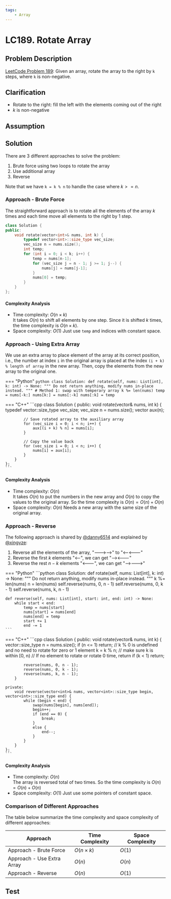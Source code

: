 ```yaml
---
tags:
    - Array
---
```


# LC189. Rotate Array
## Problem Description
[LeetCode Problem 189](https://leetcode.com/problems/rotate-array/): Given an array, rotate the array to the right by `k` steps, where `k` is non-negative.

## Clarification
- Rotate to the right: fill the left with the elements coming out of the right
- $k$ is non-negative

## Assumption

## Solution
There are 3 different approaches to solve the problem:

1. Brute force using two loops to  rotate the array
2. Use additional array
3. Reverse

Note that we have `k = k % n` to handle the case where $k >= n$. 

### Approach - Brute Force
The straightforward approach is to rotate all the elements of the array $k$ times and each time move all elements to the right by $1$ step.

```cpp
class Solution {
public:
    void rotate(vector<int>& nums, int k) {
        typedef vector<int>::size_type vec_size;
        vec_size n = nums.size();
        int temp; 
        for (int i = 0; i < k; i++) {
            temp = nums[n-1];
            for (vec_size j = n - 1; j >= 1; j--) {
                nums[j] = nums[j-1];
            }
            nums[0] = temp;
        }
    }
};
```

#### Complexity Analysis
* Time complexity: $O(n \times k)$    
	It takes $O(n)$ to shift all elements by one step. Since it is shifted $k$ times, the time complexity is $O(n \times k)$.
* Space complexity: $O(1)$
	Just use `temp` and indices with constant space.

### Approach - Using Extra Array
We use an extra array to place element of the array at its correct position, i.e., the number at index `i` in the original array is placed at the index `(i + k) % length of array` in the new array. Then, copy the elements from the new array to the original one. 

=== "Python"
    ```python
    class Solution:
    def rotate(self, nums: List[int], k: int) -> None:
        """
        Do not return anything, modify nums in-place instead.
        """
        # Method 1: swap with temperary array
        k %= len(nums)
        temp = nums[-k:]
        nums[k:] = nums[:-k]
        nums[:k] = temp
    ```

=== "C++"
    ```cpp
    class Solution {
    public:
        void rotate(vector<int>& nums, int k) {
            typedef vector<int>::size_type vec_size;
            vec_size n = nums.size();
            vector<int> aux(n);

            // Save rotated array to the auxiliary array
            for (vec_size i = 0; i < n; i++) {
                aux[(i + k) % n] = nums[i];
            }

            // Copy the value back
            for (vec_size i = 0; i < n; i++) {
                nums[i] = aux[i];
            }
        }
    };
    ```

#### Complexity Analysis
* Time complexity: $O(n)$  
	It takes $O(n)$ to put the numbers in the new array and $O(n)$ to copy the values to the original array. So the time complexity is $O(n) = O(n) + O(n)$ 
* Space complexity: $O(n)$
	Needs a new array with the same size of the original array.

### Approach - Reverse
The following approach is shared by [@danny6514](https://leetcode.com/problems/rotate-array/discuss/54250/Easy-to-read-Java-solution) and explained by [@xingyze](https://leetcode.com/problems/rotate-array/discuss/54250/Easy-to-read-Java-solution): 

1.  Reverse all the elements of the array, "--->-->" to "<--<---"
3. Reverse the first $k$ elements "<--", we can get "--><---"
4. Reverse the rest $n-k$ elements "<---", we can get "-->--->"

=== "Python"
    ```python
    class Solution:
    def rotate(self, nums: List[int], k: int) -> None:
        """
        Do not return anything, modify nums in-place instead.
        """
        k %= len(nums)
        n = len(nums)
        self.reverse(nums, 0, n - 1)
        self.reverse(nums, 0, k - 1)
        self.reverse(nums, k, n - 1)

    def reverse(self, nums: List[int], start: int, end: int) -> None:
        while start < end:
            temp = nums[start]
            nums[start] = nums[end]
            nums[end] = temp
            start += 1
            end -= 1
    ```

=== "C++"
    ```cpp
    class Solution {
    public:
        void rotate(vector<int>& nums, int k) {
            vector<int>::size_type n = nums.size();
            if (n <= 1) return; // k % 0 is undefined and no need to rotate for zero or 1 element
            k = k % n; // make sure k is within [0, n)
            // If no element to rotate or rotate 0 time, return
            if (k < 1) return;

            reverse(nums, 0, n - 1);
            reverse(nums, 0, k - 1);
            reverse(nums, k, n - 1);
        }

    private:
        void reverse(vector<int>& nums, vector<int>::size_type begin, vector<int>::size_type end) {
            while (begin < end) {
                swap(nums[begin], nums[end]);
                begin++;
                if (end == 0) {
                    break;
                }
                else {
                    end--;
                }
            }
        }
    };
    ```

#### Complexity Analysis
* Time complexity: $O(n)$  
	The array is reversed total of two times. So the time complexity is $O(n) = O(n) + O(n)$ 
* Space complexity: $O(1)$
	Just use some pointers of constant space. 

### Comparison of Different Approaches
The table below summarize the time complexity and space complexity of different approaches:

Approach 	 | Time Complexity 	| Space Complexity  
------------ | --------------- 	| ----------------
Approach - Brute Force |  $O(n \times k)$ 	   	   	| $O(1)$  
Approach - Use Extra Array |  $O(n)$          | $O(n)$
Approach - Reverse |  $O(n)$      		| $O(1)$

## Test